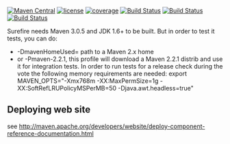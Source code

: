 [![Maven Central](https://maven-badges.herokuapp.com/maven-central/org.apache.maven.surefire/surefire/badge.svg?style=flat)](https://maven-badges.herokuapp.com/maven-central/org.apache.maven.surefire/surefire)
[![license](http://img.shields.io/:license-apache-blue.svg)](http://www.apache.org/licenses/LICENSE-2.0.html)
[![coverage](http://d7.mnpk.org/jcb/jenkins/c/https/builds.apache.org/job/maven-surefire?style=flat-square)](http://d7.mnpk.org/jcb/jenkins/c/https/builds.apache.org/job/maven-surefire?style=flat-square)
[![Build Status](https://builds.apache.org/job/maven-surefire/badge/icon)](https://builds.apache.org/job/maven-surefire)
[![Build Status](https://builds.apache.org/job/maven-surefire-windows/badge/icon)](https://builds.apache.org/job/maven-surefire-windows)
[![Build Status](https://builds.apache.org/job/maven-surefire-mvn-2.2.1/badge/icon)](https://builds.apache.org/job/maven-surefire-mvn-2.2.1)

Surefire needs Maven 3.0.5 and JDK 1.6+ to be built.
But in order to test it tests, you can do:
* -DmavenHomeUsed= path to a Maven 2.x home
* or -Pmaven-2.2.1, this profile will download a Maven 2.2.1 distrib and use it for integration tests.
In order to run tests for a release check during the vote the following memory requirements are needed:
export MAVEN_OPTS="-Xmx768m -XX:MaxPermSize=1g -XX:SoftRefLRUPolicyMSPerMB=50 -Djava.awt.headless=true"

Deploying web site
------------------

see http://maven.apache.org/developers/website/deploy-component-reference-documentation.html

